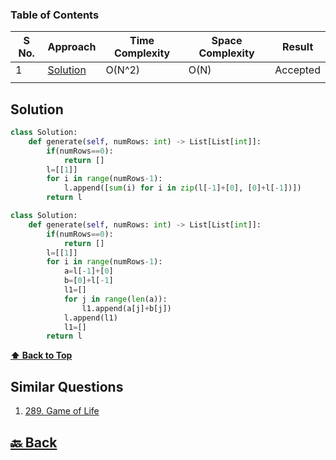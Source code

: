 ### Table of Contents

| S No. | Approach              | Time Complexity | Space Complexity | Result   |
| ----- | --------------------- | --------------- | ---------------- | -------- |
| 1     | [Solution](#Solution) | O(N^2)          | O(N)             | Accepted |
|       |

### <h2>Solution</h2>

```py
class Solution:
    def generate(self, numRows: int) -> List[List[int]]:
        if(numRows==0):
            return []
        l=[[1]]
        for i in range(numRows-1):
            l.append([sum(i) for i in zip(l[-1]+[0], [0]+l[-1])])
        return l
```
```py
class Solution:
    def generate(self, numRows: int) -> List[List[int]]:
        if(numRows==0):
            return []
        l=[[1]]
        for i in range(numRows-1):
            a=l[-1]+[0]
            b=[0]+l[-1]
            l1=[]
            for j in range(len(a)):
                l1.append(a[j]+b[j])
            l.append(l1)
            l1=[]
        return l
```

**[⬆ Back to Top](#table-of-contents)**

<h2>Similar Questions</h2>

1. <a href="https://leetcode.com/problems/pascals-triangle-ii/submissions/1076612080/">289. Game of Life</a>

<h2><a href="https://github.com/sanjay9616/Striver-180/blob/master/README.md"> 🔙 Back</a></h2>

